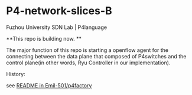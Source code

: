# P4-network-slices-B
Fuzhou University SDN Lab | P4language

**This repo is building now. **

The major function of this repo is starting a openflow agent for the connecting between the data plane that composed of P4switches and the control plane(in other words, Ryu Controller in our implementation).

History:

see [README in Emil-501/p4factory](https://github.com/Emil-501/p4factory#fzu)